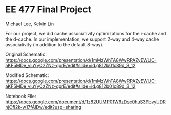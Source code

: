 # EE 477 Final Project
Michael Lee, Kelvin Lin

For our project, we did cache associativity optimizations for the i-cache and the d-cache. In our implementation, we support 2-way and 4-way cache associativity (in addition to the default 8-way).

Original Schematic: https://docs.google.com/presentation/d/1mMzWhTA8WwRPAZyEWUC-aKF5MDe_vluYyOzZNz-gprE/edit#slide=id.g812b01c89d_3_12

Modified Schematic: https://docs.google.com/presentation/d/1mMzWhTA8WwRPAZyEWUC-aKF5MDe_vluYyOzZNz-gprE/edit#slide=id.g812b01c89d_3_12

Notebook File: https://docs.google.com/document/d/1z82UUMP01W6zDsc0huS3PbvyUDRhjOfl2k-w17fAlDw/edit?usp=sharing
